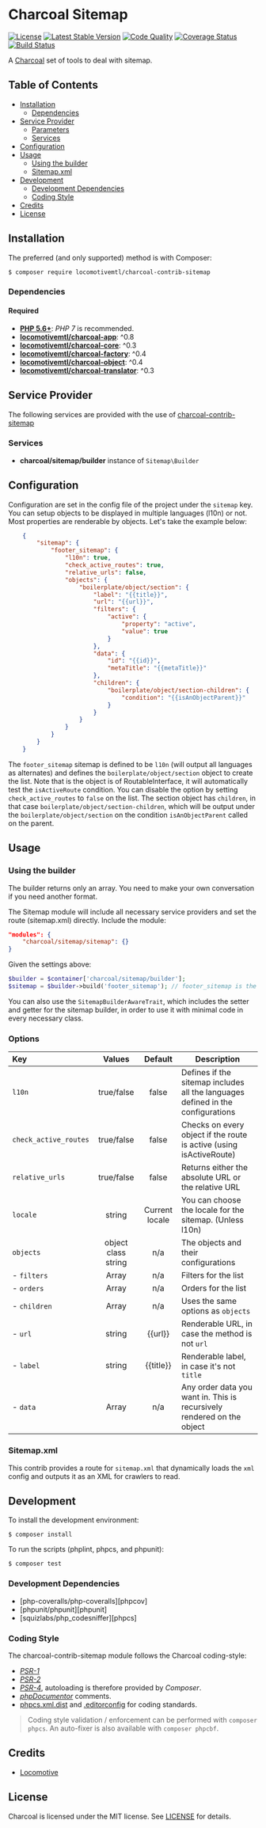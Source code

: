 Charcoal Sitemap
===============

[![License][badge-license]][charcoal-contrib-sitemap]
[![Latest Stable Version][badge-version]][charcoal-contrib-sitemap]
[![Code Quality][badge-scrutinizer]][dev-scrutinizer]
[![Coverage Status][badge-coveralls]][dev-coveralls]
[![Build Status][badge-travis]][dev-travis]

A [Charcoal][charcoal-app] set of tools to deal with sitemap.



## Table of Contents

-   [Installation](#installation)
    -   [Dependencies](#dependencies)
-   [Service Provider](#service-provider)
    -   [Parameters](#parameters)
    -   [Services](#services)
-   [Configuration](#configuration)
-   [Usage](#usage)
    -   [Using the builder](#using-the-builder)
    -   [Sitemap.xml](#sitemap.xml)
-   [Development](#development)
    -  [Development Dependencies](#development-dependencies)
    -  [Coding Style](#coding-style)
-   [Credits](#credits)
-   [License](#license)



## Installation

The preferred (and only supported) method is with Composer:

```shell
$ composer require locomotivemtl/charcoal-contrib-sitemap
```



### Dependencies

#### Required

-   **[PHP 5.6+](https://php.net)**: _PHP 7_ is recommended.
-   **[locomotivemtl/charcoal-app][charcoal-app]**: ^0.8
-   **[locomotivemtl/charcoal-core][charcoal-core]**: ^0.3
-   **[locomotivemtl/charcoal-factory][charcoal-factory]**: ^0.4
-   **[locomotivemtl/charcoal-object][charcoal-object]**: ^0.4
-   **[locomotivemtl/charcoal-translator][charcoal-translator]**: ^0.3



## Service Provider

The following services are provided with the use of [charcoal-contrib-sitemap][charcoal-contrib-sitemap]

### Services

- **charcoal/sitemap/builder** instance of `Sitemap\Builder`

## Configuration

Configuration are set in the config file of the project under the `sitemap` key.
You can setup objects to be displayed in multiple languages (l10n) or not. Most
properties are renderable by objects. Let's take the example below:

```json
    {
        "sitemap": {
            "footer_sitemap": {
                "l10n": true,
                "check_active_routes": true,
                "relative_urls": false,
                "objects": {
                    "boilerplate/object/section": {
                        "label": "{{title}}",
                        "url": "{{url}}",
                        "filters": {
                            "active": {
                                "property": "active",
                                "value": true
                            }
                        },
                        "data": {
                            "id": "{{id}}",
                            "metaTitle": "{{metaTitle}}"
                        },
                        "children": {
                            "boilerplate/object/section-children": {
                                "condition": "{{isAnObjectParent}}"
                            }
                        }
                    }
                }
            }
        }
    }
```
The `footer_sitemap` sitemap is defined to be `l10n` (will output all languages as alternates) and defines
the `boilerplate/object/section` object to create the list. Note that is the object is of RoutableInterface,
it will automatically test the `isActiveRoute` condition. You can disable the option by setting `check_active_routes`
to `false` on the list. The section object has `children`, in that case `boilerplate/object/section-children`, 
which will be output under the `boilerplate/object/section` on the condition `isAnObjectParent` called on the parent.

## Usage

### Using the builder

The builder returns only an array. You need to make your own conversation if you need
another format.

The Sitemap module will include all necessary service providers and set the route (sitemap.xml) directly. Include the module:

```json
"modules": {
    "charcoal/sitemap/sitemap": {}
}
```

Given the settings above:

```php
$builder = $container['charcoal/sitemap/builder'];
$sitemap = $builder->build('footer_sitemap'); // footer_sitemap is the ident of the settings you want.
```
You can also use the `SitemapBuilderAwareTrait`, which includes the setter and getter for the sitemap builder, in order
to use it with minimal code in every necessary class.


### Options

| Key                   | Values                | Default           | Description 
|:---                   |:---:                  |:---:              |---          
|`l10n`                 | true/false            | false             | Defines if the sitemap includes all the languages defined in the configurations  
| `check_active_routes` | true/false            | false             | Checks on every object if the route is active (using isActiveRoute)
| `relative_urls`       | true/false            | false             | Returns either the absolute URL or the relative URL
| `locale`              | string                | Current locale    | You can choose the locale for the sitemap. (Unless l10n)
| `objects`             | object class string   | n/a               | The objects and their configurations  
| - `filters`             | Array                 | n/a               | Filters for the list  
| - `orders`              | Array                 | n/a               | Orders for the list  
| - `children`            | Array                 | n/a               | Uses the same options as `objects`
| - `url`                 | string                | {{url}}           | Renderable URL, in case the method is not `url`
| - `label`               | string                | {{title}}         | Renderable label, in case it's not `title`  
| - `data`                | Array                 | n/a               | Any order data you want in. This is recursively rendered on the object  

### Sitemap.xml
This contrib provides a route for `sitemap.xml` that dynamically loads the `xml` config and outputs it 
as an XML for crawlers to read.

## Development

To install the development environment:

```shell
$ composer install
```

To run the scripts (phplint, phpcs, and phpunit):

```shell
$ composer test
```

### Development Dependencies

-   [php-coveralls/php-coveralls][phpcov]
-   [phpunit/phpunit][phpunit]
-   [squizlabs/php_codesniffer][phpcs]



### Coding Style

The charcoal-contrib-sitemap module follows the Charcoal coding-style:

-   [_PSR-1_][psr-1]
-   [_PSR-2_][psr-2]
-   [_PSR-4_][psr-4], autoloading is therefore provided by _Composer_.
-   [_phpDocumentor_](http://phpdoc.org/) comments.
-   [phpcs.xml.dist](phpcs.xml.dist) and [.editorconfig](.editorconfig) for coding standards.

> Coding style validation / enforcement can be performed with `composer phpcs`. An auto-fixer is also available with `composer phpcbf`.

## Credits

-   [Locomotive](https://locomotive.ca/)

## License

Charcoal is licensed under the MIT license. See [LICENSE](LICENSE) for details.



[charcoal-contrib-sitemap]:  https://packagist.org/packages/locomotivemtl/charcoal-contrib-sitemap
[charcoal-app]:              https://packagist.org/packages/locomotivemtl/charcoal-app
[charcoal-core]:             https://packagist.org/packages/locomotivemtl/charcoal-core
[charcoal-factory]:          https://packagist.org/packages/locomotivemtl/charcoal-factory
[charcoal-object]:           https://packagist.org/packages/locomotivemtl/charcoal-object
[charcoal-translator]:       https://packagist.org/packages/locomotivemtl/charcoal-translator

[dev-scrutinizer]:    https://scrutinizer-ci.com/g/locomotivemtl/charcoal-contrib-sitemap/
[dev-coveralls]:      https://coveralls.io/r/locomotivemtl/charcoal-contrib-sitemap
[dev-travis]:         https://app.travis-ci.com/github/locomotivemtl/charcoal-contrib-sitemap

[badge-license]:      https://img.shields.io/packagist/l/locomotivemtl/charcoal-contrib-sitemap.svg?style=flat-square
[badge-version]:      https://img.shields.io/packagist/v/locomotivemtl/charcoal-contrib-sitemap.svg?style=flat-square
[badge-scrutinizer]:  https://img.shields.io/scrutinizer/g/locomotivemtl/charcoal-contrib-sitemap.svg?style=flat-square
[badge-coveralls]:    https://img.shields.io/coveralls/locomotivemtl/charcoal-contrib-sitemap.svg?style=flat-square
[badge-travis]:       https://img.shields.io/travis/com/locomotivemtl/charcoal-contrib-sitemap.svg?style=flat-square

[psr-1]:  https://www.php-fig.org/psr/psr-1/
[psr-2]:  https://www.php-fig.org/psr/psr-2/
[psr-3]:  https://www.php-fig.org/psr/psr-3/
[psr-4]:  https://www.php-fig.org/psr/psr-4/
[psr-6]:  https://www.php-fig.org/psr/psr-6/
[psr-7]:  https://www.php-fig.org/psr/psr-7/
[psr-11]: https://www.php-fig.org/psr/psr-11/
